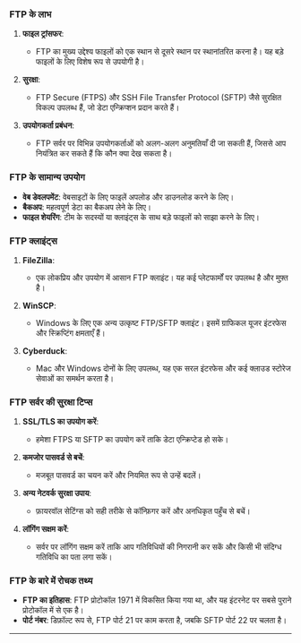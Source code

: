 
### FTP के लाभ

1. **फाइल ट्रांसफर**:
   - FTP का मुख्य उद्देश्य फाइलों को एक स्थान से दूसरे स्थान पर स्थानांतरित करना है। यह बड़े फाइलों के लिए विशेष रूप से उपयोगी है।

2. **सुरक्षा**:
   - FTP Secure (FTPS) और SSH File Transfer Protocol (SFTP) जैसे सुरक्षित विकल्प उपलब्ध हैं, जो डेटा एन्क्रिप्शन प्रदान करते हैं।

3. **उपयोगकर्ता प्रबंधन**:
   - FTP सर्वर पर विभिन्न उपयोगकर्ताओं को अलग-अलग अनुमतियाँ दी जा सकती हैं, जिससे आप नियंत्रित कर सकते हैं कि कौन क्या देख सकता है।

### FTP के सामान्य उपयोग

- **वेब डेवलपमेंट**: वेबसाइटों के लिए फाइलें अपलोड और डाउनलोड करने के लिए।
- **बैकअप**: महत्वपूर्ण डेटा का बैकअप लेने के लिए।
- **फाइल शेयरिंग**: टीम के सदस्यों या क्लाइंट्स के साथ बड़े फाइलों को साझा करने के लिए।

### FTP क्लाइंट्स

1. **FileZilla**:
   - एक लोकप्रिय और उपयोग में आसान FTP क्लाइंट। यह कई प्लेटफार्मों पर उपलब्ध है और मुफ़्त है।

2. **WinSCP**:
   - Windows के लिए एक अन्य उत्कृष्ट FTP/SFTP क्लाइंट। इसमें ग्राफिकल यूजर इंटरफेस और स्क्रिप्टिंग क्षमताएँ हैं।

3. **Cyberduck**:
   - Mac और Windows दोनों के लिए उपलब्ध, यह एक सरल इंटरफेस और कई क्लाउड स्टोरेज सेवाओं का समर्थन करता है।

### FTP सर्वर की सुरक्षा टिप्स

1. **SSL/TLS का उपयोग करें**:
   - हमेशा FTPS या SFTP का उपयोग करें ताकि डेटा एन्क्रिप्टेड हो सके।

2. **कमजोर पासवर्ड से बचें**:
   - मजबूत पासवर्ड का चयन करें और नियमित रूप से उन्हें बदलें।

3. **अन्य नेटवर्क सुरक्षा उपाय**:
   - फ़ायरवॉल सेटिंग्स को सही तरीके से कॉन्फ़िगर करें और अनधिकृत पहुँच से बचें।

4. **लॉगिंग सक्षम करें**:
   - सर्वर पर लॉगिंग सक्षम करें ताकि आप गतिविधियों की निगरानी कर सकें और किसी भी संदिग्ध गतिविधि का पता लगा सकें।

### FTP के बारे में रोचक तथ्य

- **FTP का इतिहास**: FTP प्रोटोकॉल 1971 में विकसित किया गया था, और यह इंटरनेट पर सबसे पुराने प्रोटोकॉल में से एक है।
- **पोर्ट नंबर**: डिफ़ॉल्ट रूप से, FTP पोर्ट 21 पर काम करता है, जबकि SFTP पोर्ट 22 पर चलता है।

----
